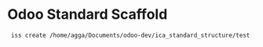 
# Odoo Standard Scaffold

```zsh
 iss create /home/agga/Documents/odoo-dev/ica_standard_structure/test --odoo_version 18.0 --python 3.10
```